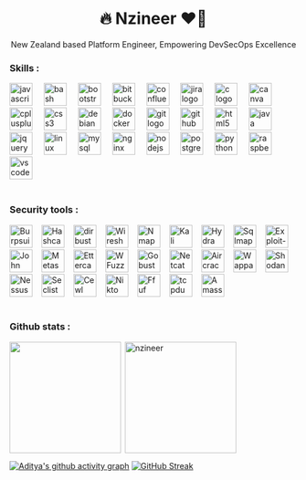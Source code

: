 <div align="left">
<!--   <img width="100%" src="https://r4.wallpaperflare.com/wallpaper/170/85/290/anarchy-computer-hack-hacker-wallpaper-51d8bf6240c3e71501bb2c16481ab5df.jpg" /> 
    <img width="100%" src="https://lh3.googleusercontent.com/u/0/drive-viewer/AKGpihbhyFhMarQCKOMHMP-HhvC7d2P_ga6xm-8mXWKXXadOvkl5AYwxcDjPKEfbRsSvSUCm6xb6Y8PZjSkg9fkOeFhVMH0WHQg2HcE=w1003-h961-rw-v1" /> -->
<h1 align='center' >🔥 Nzineer ❤️‍🔥</h1>
<p align='center' >New Zealand based Platform Engineer, Empowering DevSecOps Excellence </p>


### Skills :
<div align="left">
  <img src="https://cdn.jsdelivr.net/gh/devicons/devicon/icons/javascript/javascript-original.svg" height="40" alt="javascript logo"  />
  <img width="12" />
  <img src="https://upload.wikimedia.org/wikipedia/commons/thumb/4/4b/Bash_Logo_Colored.svg/2048px-Bash_Logo_Colored.svg.png" height="40" alt="bash logo"  />
  <img width="12" />
  <img src="https://cdn.jsdelivr.net/gh/devicons/devicon/icons/bootstrap/bootstrap-original.svg" height="40" alt="bootstrap logo"  />
  <img width="12" />
  <img src="https://cdn.jsdelivr.net/gh/devicons/devicon/icons/bitbucket/bitbucket-original.svg" height="40" alt="bitbucket logo"  />
  <img width="12" />
  <img src="https://cdn.jsdelivr.net/gh/devicons/devicon/icons/confluence/confluence-original.svg" height="40" alt="confluence logo"  />
  <img width="12" />
  <img src="https://cdn.jsdelivr.net/gh/devicons/devicon/icons/jira/jira-original.svg" height="40" alt="jira logo"  />
  <img width="12" />
  <img src="https://cdn.jsdelivr.net/gh/devicons/devicon/icons/c/c-original.svg" height="40" alt="c logo"  />
  <img width="12" />
  <img src="https://cdn.jsdelivr.net/gh/devicons/devicon/icons/canva/canva-original.svg" height="40" alt="canva logo"  />
  <img width="12" />
  <img src="https://cdn.jsdelivr.net/gh/devicons/devicon/icons/cplusplus/cplusplus-original.svg" height="40" alt="cplusplus logo"  />
  <img width="12" />
  <img src="https://cdn.jsdelivr.net/gh/devicons/devicon/icons/css3/css3-original.svg" height="40" alt="css3 logo"  />
  <img width="12" />
  <img src="https://cdn.jsdelivr.net/gh/devicons/devicon/icons/ubuntu/ubuntu-original.svg" height="40" alt="debian logo"  />
  <img width="12" />
  <img src="https://cdn.jsdelivr.net/gh/devicons/devicon/icons/docker/docker-original.svg" height="40" alt="docker logo"  />
  <img width="12" />
  <img src="https://cdn.jsdelivr.net/gh/devicons/devicon/icons/git/git-original.svg" height="40" alt="git logo"  />
  <img width="12" />
  <img src="https://cdn.worldvectorlogo.com/logos/github-icon-2.svg" height="40" alt="github logo"  />
  <img width="12" />
  <img src="https://cdn.jsdelivr.net/gh/devicons/devicon/icons/html5/html5-original.svg" height="40" alt="html5 logo"  />
  <img width="12" />
  <img src="https://cdn.jsdelivr.net/gh/devicons/devicon/icons/java/java-original.svg" height="40" alt="java logo"  />
  <img width="12" />
  <img src="https://cdn.jsdelivr.net/gh/devicons/devicon/icons/jquery/jquery-original.svg" height="40" alt="jquery logo"  />
  <img width="12" />
  <img src="https://cdn.jsdelivr.net/gh/devicons/devicon/icons/linux/linux-original.svg" height="40" alt="linux logo"  />
  <img width="12" />
  <img src="https://cdn.jsdelivr.net/gh/devicons/devicon/icons/mysql/mysql-original.svg" height="40" alt="mysql logo"  />
  <img width="12" />
  <img src="https://cdn.jsdelivr.net/gh/devicons/devicon/icons/nginx/nginx-original.svg" height="40" alt="nginx logo"  />
  <img width="12" />
  <img src="https://cdn.jsdelivr.net/gh/devicons/devicon/icons/nodejs/nodejs-original.svg" height="40" alt="nodejs logo"  />
  <img width="12" />
  <img src="https://cdn.jsdelivr.net/gh/devicons/devicon/icons/postgresql/postgresql-original.svg" height="40" alt="postgresql logo"  />
  <img width="12" />
  <img src="https://cdn.jsdelivr.net/gh/devicons/devicon/icons/python/python-original.svg" height="40" alt="python logo"  />
  <img width="12" />
  <img src="https://cdn.jsdelivr.net/gh/devicons/devicon/icons/raspberrypi/raspberrypi-original.svg" height="40" alt="raspberrypi logo"  />
  <img width="12" />
  <img src="https://cdn.jsdelivr.net/gh/devicons/devicon/icons/vscode/vscode-original.svg" height="40" alt="vscode logo"  />
  <img width="12" />
</div>

<br />

### Security tools : 
<div align="left">
        <img src="https://www.pngkey.com/png/full/549-5496472_burp-suite-icon.png" height="40" alt="Burpsuite" /><img
                width="12" />
        <img src="https://www.kali.org/tools/hashcat/images/hashcat-logo.svg" height="40" alt="Hashcat" /><img width="12" />
        <img src="https://www.kali.org/tools/dirbuster/images/dirbuster-logo.svg" height="40" alt="dirbuster" /><img
                width="12" />
        <img src="https://upload.wikimedia.org/wikipedia/commons/thumb/d/df/Wireshark_icon.svg/1200px-Wireshark_icon.svg.png"
                height="40" alt="Wireshark" /><img width="12" />
        <img src="https://nmap.org/images/nmap-logo-256x256.png" height="40" alt="Nmap" /><img width="12" />
        <img src="https://upload.wikimedia.org/wikipedia/commons/thumb/2/2b/Kali-dragon-icon.svg/2048px-Kali-dragon-icon.svg.png"
                height="40" alt="Kali Linux" /><img width="12" />
        <img src="https://www.kali.org/tools/hydra/images/hydra-logo.svg" height="40" alt="Hydra" /><img width="12" />
        <img src="https://tryhackme-images.s3.amazonaws.com/room-icons/523723e4d3b75b6439b8e2cd0fa6880b.png" height="40"
                alt="Sqlmap" /><img width="12" />
        <img src="https://gitlab.com/uploads/-/system/group/avatar/8033162/edb-spider-orange.png" height="40"
                alt="Exploit-db" /><img width="12" />
        <img src="https://www.techspot.com/images2/downloads/topdownload/2017/05/jtr.png" height="40"
                alt="John The Ripper" /><img width="12" />
        <img src="https://cdn.inspireuplift.com/uploads/images/seller_products/30681/1702934471_Metasploit.png"
                height="40" alt="Metasploit" /><img width="12" />
        <img src="https://www.kali.org/tools/ettercap/images/ettercap-logo.svg" height="40" alt="Ettercap" /><img
                width="12" />
        <img src="https://www.kali.org/tools/wfuzz/images/wfuzz-logo.svg" height="40" alt="WFuzz" /><img width="12" />
        <img src="https://www.kali.org/tools/gobuster/images/gobuster-logo.svg" height="40" alt="Gobuster" /><img
                width="12" />
        <img src="https://www.kali.org/tools/netcat/images/netcat-logo.svg" height="40" alt="Netcat" /><img
                width="12" />
        <img src="https://www.kali.org/tools/aircrack-ng/images/aircrack-ng-logo.svg" height="40" alt="Aircrack" /><img
                width="12" />
        <img src="https://www.wappalyzer.com/images/logo/mark-dark.png" height="40" alt="Wappalyzer" /><img
                width="12" />
        <img src="https://is1-ssl.mzstatic.com/image/pf/us/r30/Purple/v4/6c/7d/84/6c7d8436-2454-f914-82dc-4660c833d870/mzm.fpkxtkby.png"
                height="40" alt="Shodan" /><img width="12" />
        <img src="https://sathisharthars.wordpress.com/wp-content/uploads/2014/03/logo_nessus_fullcolor_rgb-01.png"
                height="40" alt="Nessus" /><img width="12" />
        <img src="https://www.kali.org/tools/wordlists/images/wordlists-logo.svg" height="40" alt="Seclist" /><img
                width="12" />
        <img src="https://www.kali.org/tools/cewl/images/cewl-logo.svg" height="40" alt="Cewl" /><img width="12" />
        <img src="https://www.kali.org/tools/nikto/images/nikto-logo.svg" height="40" alt="Nikto" /><img width="12" />
        <img src="https://www.kali.org/tools/ffuf/images/ffuf-logo.svg" height="40" alt="Ffuf" /><img width="12" />
        <img src="https://www.kali.org/tools/tcpdump/images/tcpdump-logo.svg" height="40" alt="tcpdump" /><img
                width="12" />
        <img src="https://www.kali.org/tools/amass/images/amass-logo.svg" height="40" alt="Amass" /><img width="12" />
        <!-- <img src="" height="40" alt="" /><img width="12" /> -->
</div>
<br />

### Github stats :
<p><img height="195px" align="left" src="https://github-readme-stats.vercel.app/api/top-langs?username=nzineer&show_icons=true&locale=en&layout=compact&count_private=true&title_color=84cc16&text_color=ffffff&icon_color=84cc16&bg_color=27272a&show_icons=true&hide=%22%20alt=%22nzineer%22" /></p>
<p>&nbsp;<img height="195px" align="center" src="https://github-readme-stats.vercel.app/api?username=nzineer&show_icons=true&locale=en&title_color=84cc16&text_color=ffffff&icon_color=84cc16&bg_color=27272a" alt="nzineer" /></p>

[![Aditya's github activity graph](https://github-readme-activity-graph.vercel.app/graph?username=nzineer&bg_color=27272a&color=ffffff&line=84cc16&point=ffffff&area_color=27272a&area=true&custom_title=GitHub%20Commits%20Graph)](https://github.com/nzineer/github-readme-activity-graph)
[![GitHub Streak](https://streak-stats.demolab.com?user=nzineer&theme=onedark-duo&date_format=j%2Fn%5B%2FY%5D&card_width=1100)](https://git.io/streak-stats)
